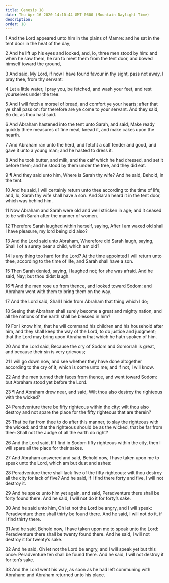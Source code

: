 ```yaml
---
title: Genesis 18
date: Thu Apr 16 2020 14:10:44 GMT-0600 (Mountain Daylight Time)
description: 
order: 18
---
```


<p>
  1 And the Lord appeared unto him in the plains of Mamre: and he sat in the
  tent door in the heat of the day;
</p>
<p>
  2 And he lift up his eyes and looked, and, lo, three men stood by him: and
  when he saw them, he ran to meet them from the tent door, and bowed himself
  toward the ground,
</p>
<p>
  3 And said, My Lord, if now I have found favour in thy sight, pass not away, I
  pray thee, from thy servant:
</p>
<p>
  4 Let a little water, I pray you, be fetched, and wash your feet, and rest
  yourselves under the tree:
</p>
<p>
  5 And I will fetch a morsel of bread, and comfort ye your hearts; after that
  ye shall pass on: for therefore are ye come to your servant. And they said, So
  do, as thou hast said.
</p>
<p>
  6 And Abraham hastened into the tent unto Sarah, and said, Make ready quickly
  three measures of fine meal, knead it, and make cakes upon the hearth.
</p>
<p>
  7 And Abraham ran unto the herd, and fetcht a calf tender and good, and gave
  it unto a young man; and he hasted to dress it.
</p>
<p>
  8 And he took butter, and milk, and the calf which he had dressed, and set it
  before them; and he stood by them under the tree, and they did eat.
</p>
<p>
  9 &#xB6; And they said unto him, Where is Sarah thy wife? And he said, Behold,
  in the tent.
</p>
<p>
  10 And he said, I will certainly return unto thee according to the time of
  life; and, lo, Sarah thy wife shall have a son. And Sarah heard it in the tent
  door, which was behind him.
</p>
<p>
  11 Now Abraham and Sarah were old and well stricken in age; and it ceased to
  be with Sarah after the manner of women.
</p>
<p>
  12 Therefore Sarah laughed within herself, saying, After I am waxed old shall
  I have pleasure, my lord being old also?
</p>
<p>
  13 And the Lord said unto Abraham, Wherefore did Sarah laugh, saying, Shall I
  of a surety bear a child, which am old?
</p>
<p>
  14 Is any thing too hard for the Lord? At the time appointed I will return
  unto thee, according to the time of life, and Sarah shall have a son.
</p>
<p>
  15 Then Sarah denied, saying, I laughed not; for she was afraid. And he said,
  Nay; but thou didst laugh.
</p>
<p>
  16 &#xB6; And the men rose up from thence, and looked toward Sodom: and
  Abraham went with them to bring them on the way.
</p>
<p>17 And the Lord said, Shall I hide from Abraham that thing which I do;</p>
<p>
  18 Seeing that Abraham shall surely become a great and mighty nation, and all
  the nations of the earth shall be blessed in him?
</p>
<p>
  19 For I know him, that he will command his children and his household after
  him, and they shall keep the way of the Lord, to do justice and judgment; that
  the Lord may bring upon Abraham that which he hath spoken of him.
</p>
<p>
  20 And the Lord said, Because the cry of Sodom and Gomorrah is great, and
  because their sin is very grievous;
</p>
<p>
  21 I will go down now, and see whether they have done altogether according to
  the cry of it, which is come unto me; and if not, I will know.
</p>
<p>
  22 And the men turned their faces from thence, and went toward Sodom: but
  Abraham stood yet before the Lord.
</p>
<p>
  23 &#xB6; And Abraham drew near, and said, Wilt thou also destroy the
  righteous with the wicked?
</p>
<p>
  24 Peradventure there be fifty righteous within the city: wilt thou also
  destroy and not spare the place for the fifty righteous that are therein?
</p>
<p>
  25 That be far from thee to do after this manner, to slay the righteous with
  the wicked: and that the righteous should be as the wicked, that be far from
  thee: Shall not the Judge of all the earth do right?
</p>
<p>
  26 And the Lord said, If I find in Sodom fifty righteous within the city, then
  I will spare all the place for their sakes.
</p>
<p>
  27 And Abraham answered and said, Behold now, I have taken upon me to speak
  unto the Lord, which am but dust and ashes:
</p>
<p>
  28 Peradventure there shall lack five of the fifty righteous: wilt thou
  destroy all the city for lack of five? And he said, If I find there forty and
  five, I will not destroy it.
</p>
<p>
  29 And he spake unto him yet again, and said, Peradventure there shall be
  forty found there. And he said, I will not do it for forty&#x2019;s sake.
</p>
<p>
  30 And he said unto him, Oh let not the Lord be angry, and I will speak:
  Peradventure there shall thirty be found there. And he said, I will not do it,
  if I find thirty there.
</p>
<p>
  31 And he said, Behold now, I have taken upon me to speak unto the Lord:
  Peradventure there shall be twenty found there. And he said, I will not
  destroy it for twenty&#x2019;s sake.
</p>
<p>
  32 And he said, Oh let not the Lord be angry, and I will speak yet but this
  once: Peradventure ten shall be found there. And he said, I will not destroy
  it for ten&#x2019;s sake.
</p>
<p>
  33 And the Lord went his way, as soon as he had left communing with Abraham:
  and Abraham returned unto his place.
</p>
